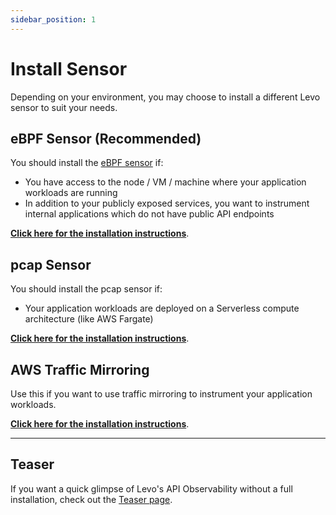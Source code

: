 ```yaml
---
sidebar_position: 1
---
```


# Install Sensor

Depending on your environment, you may choose to install a different Levo sensor to suit your needs.

## eBPF Sensor (Recommended)
You should install the [eBPF sensor](/api-observability/concepts.md#ebpf-sensor) if:

- You have access to the node / VM / machine where your application workloads are running
- In addition to your publicly exposed services, you want to instrument internal applications which do not have public API endpoints

[**Click here for the installation instructions**](/api-observability/install-guide/install-sensor/ebpf-sensor.md).

## pcap Sensor
You should install the pcap sensor if:

- Your application workloads are deployed on a Serverless compute architecture (like AWS Fargate)

[**Click here for the installation instructions**](/api-observability/install-guide/install-sensor/pcap-sensor.md).

## AWS Traffic Mirroring
Use this if you want to use traffic mirroring to instrument your application workloads.

[**Click here for the installation instructions**](/api-observability/install-guide/install-satellite.mdx#install-in-aws-using-levo-satellite-ami).

---

## Teaser

If you want a quick glimpse of Levo's API Observability without a full installation, check out the [Teaser page](/api-observability/quickstart/quickstart.md).

